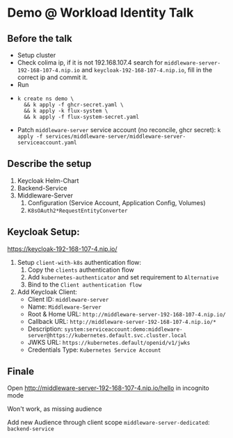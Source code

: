 # Demo @ Workload Identity Talk

## Before the talk

* Setup cluster
* Check colima ip, if it is not 192.168.107.4 search for `middleware-server-192-168-107-4.nip.io`
  and `keycloak-192-168-107-4.nip.io`, fill in the correct ip and commit it.
* Run
* ```shell
  k create ns demo \
    && k apply -f ghcr-secret.yaml \
    && k apply -k flux-system \
    && k apply -f flux-system-secret.yaml
   ```
* Patch `middleware-server` service account (no reconcile, ghcr
  secret): `k apply -f services/middleware-server/middleware-server-serviceaccount.yaml`

## Describe the setup

1. Keycloak Helm-Chart
2. Backend-Service
3. Middleware-Server
    1. Configuration (Service Account, Application Config, Volumes)
    2. `K8sOAuth2*RequestEntityConverter`

## Keycloak Setup:

https://keycloak-192-168-107-4.nip.io/

1. Setup `client-with-k8s` authentication flow:
    1. Copy the `clients` authentication flow
    2. Add `kubernetes-authenticator` and set requirement to `Alternative`
    3. Bind to the `Client authentication flow`
2. Add Keycloak Client:
    * Client ID: `middleware-server`
    * Name: `Middleware-Server`
    * Root & Home URL: `http://middleware-server-192-168-107-4.nip.io/`
    * Callback URL: `http://middleware-server-192-168-107-4.nip.io/*`
    * Description: `system:serviceaccount:demo:middleware-server@https://kubernetes.default.svc.cluster.local`
    * JWKS URL: `https://kubernetes.default/openid/v1/jwks`
    * Credentials Type: `Kubernetes Service Account`

## Finale

Open http://middleware-server-192-168-107-4.nip.io/hello in incognito mode

Won't work, as missing audience

Add new Audience through client scope `middleware-server-dedicated`: `backend-service`